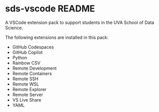 # sds-vscode README

A VSCode extension pack to support students in the UVA School of Data Science.

The following extensions are installed in this pack:

- GitHub Codespaces
- GitHub Copilot
- Python
- Rainbow CSV
- Remote Development
- Remote Containers
- Remote SSH
- Remote WSL
- Remote Explorer
- Remote Server
- VS Live Share
- YAML